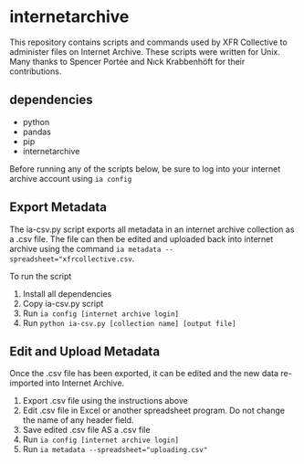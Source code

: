 # internetarchive

This repository contains scripts and commands used by XFR Collective to administer files on Internet Archive. These scripts were written for Unix. Many thanks to Spencer Portée and Nıck Krabbenhöft for their contributions. 


## dependencies

- python
- pandas
- pip
- internetarchive

Before running any of the scripts below, be sure to log into your internet archive account using `ia config`

## Export Metadata 

The ia-csv.py script exports all metadata in an internet archive collection as a .csv file. The file can then be edited and uploaded back into internet archive using the command `ia metadata --spreadsheet="xfrcollective.csv`.  

To run the script

1. Install all dependencies
2. Copy ia-csv.py script
3. Run `ia config [internet archive login]`
4. Run `python ia-csv.py [collection name] [output file]` 

## Edit and Upload Metadata

Once the .csv file has been exported, it can be edited and the new data re-imported into Internet Archive. 

1. Export .csv file using the instructions above
2. Edit .csv file in Excel or another spreadsheet program. Do not change the name of any header field.  
3. Save edited .csv file AS a .csv file
4. Run `ia config [internet archive login]`
5. Run `ia metadata --spreadsheet="uploading.csv"`
